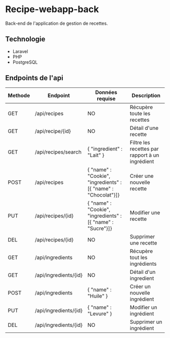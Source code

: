 # Recipe-webapp-back

Back-end de l'application de gestion de recettes.

## Technologie

- Laravel
- PHP
- PostgreSQL

## Endpoints de l'api


| Methode | Endpoint | Données requise | Description |
| ------- | -------- | --------------- | ----------- |
| GET | /api/recipes  | NO | Récupère toute les recettes |
| GET | /api/recipe/{id} | NO |  Détail d'une recette |
| GET | /api/recipes/search | { "ingredient" : "Lait" } | Filtre les recettes par rapport à un ingrédient |
| POST | /api/recipes | { "name" : "Cookie", "ingredients" : [{ "name" : "Chocolat"}]} | Créer une nouvelle recette |
| PUT | /api/recipes/{id} | { "name" : "Cookie", "ingredients" : [{ "name" : "Sucre"}]} | Modifier une recette |
| DEL | /api/recipes/{id} | NO | Supprimer une recette |
| GET | /api/ingredients | NO | Récupère tout les ingrédients |
| GET | /api/ingredients/{id} | NO | Détail d'un ingredient |
| POST | /api/ingredients | { "name" : "Huile" } | Créer un nouvelle ingrédient |
| PUT | /api/ingredients/{id} | { "name" : "Levure" } | Modifier un ingrédient |
| DEL | /api/ingredients/{id} | NO | Supprimer un ingrédient |

